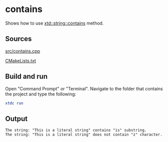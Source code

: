 # contains

Shows how to use [xtd::string::contains](https://gammasoft71.github.io/xtd/reference_guides/latest/classxtd_1_1ustring.html#aea0e43190da2d939a59a911e46302af1) method.

## Sources

[src/contains.cpp](src/contains.cpp)

[CMakeLists.txt](CMakeLists.txt)

## Build and run

Open "Command Prompt" or "Terminal". Navigate to the folder that contains the project and type the following:

```cmake
xtdc run
```

## Output

```
The string: "This is a literal string" contains "is" substring.
The string: "This is a literal string" does not contain "z" character.
```
